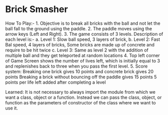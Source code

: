 # Brick Smasher

How To Play:-
    1. Objective is to break all bricks with the ball and not let the ball fall to the ground using the paddle.
    2. The paddle moves using the arrow keys (Left and Right).
    3. The game consists of 3 levels. Description of each level is:-
        a. Level 1: 
            Slow ball speed,
            3 layers of brick,
        b. Level 2:
            Fast Bal speed,
            4 layers of bricks,
            Some bricks are made up of concrete and require to be hit twice
        c. Level 3:
            Same as level 2 with the addition of multiple ball and they get teleported at random locations
    4. Top left corner of Game Screen shows the number of lives left, which is initially equal to 3 and replenishes back to three when you pass the first level.
    5. Score system: 
        Breaking one brick gives 10 points and concrete brick gives 20 points
        Breaking a brick without bouncing off the paddle gives 15 points
        5 points per life left added after completing a level 

Learned: It is not necessary to always import the module from which we want a class, object or a function. Instead we can pass the class, object, or function as the parameters of constructor of the class where we want to use it. 